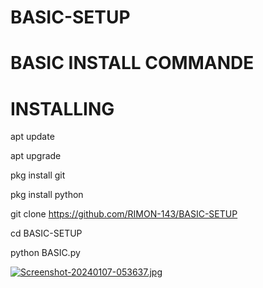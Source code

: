 # BASIC-SETUP
# BASIC INSTALL COMMANDE
# INSTALLING

apt update 

apt upgrade 

pkg install git

pkg install python 

git clone https://github.com/RIMON-143/BASIC-SETUP

cd BASIC-SETUP

python BASIC.py


[![Screenshot-20240107-053637.jpg](https://i.postimg.cc/8cZcQbg1/Screenshot-20240107-053637.jpg)](https://postimg.cc/9wqCyZfS)
